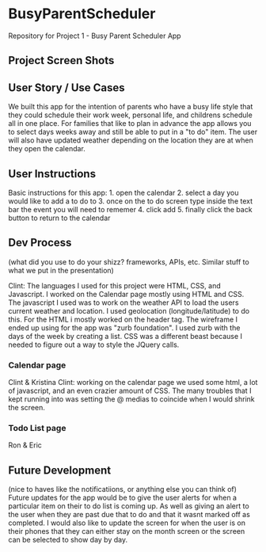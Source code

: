# BusyParentScheduler
Repository for Project 1 - Busy Parent Scheduler App

## Project Screen Shots






## User Story / Use Cases
We built this app for the intention of parents who have a busy life style that they could schedule their work week, personal life, and childrens schedule all in one place. For families that like to plan in advance the app allows you to select days weeks away and still be able to put in a "to do" item. The user will also have updated weather depending on the location they are at when they open the calendar.

## User Instructions
Basic instructions for this app:
    1. open the calendar
    2. select a day you would like to add a to do to
    3. once on the to do screen type inside the text bar the event you will need to rememer
    4. click add
    5. finally click the back button to return to the calendar


## Dev Process
(what did you use to do your shizz? frameworks, APIs, etc. Similar stuff to what we put in the presentation)

Clint: The languages I used for this project were HTML, CSS, and Javascript. I worked on the Calendar page mostly using HTML and CSS. The javascript I used was to work on the weather API to load the users current weather and location. I used geolocation (longitude/latitude) to do this. For the HTML i mostly worked on the header tag. The wireframe I ended up using for the app was "zurb foundation". I used zurb with the days of the week by creating a list. CSS was a different beast because I needed to figure out a way to style the JQuery calls. 
### Calendar page
Clint & Kristina
Clint: working on the calendar page we used some html, a lot of javascript, and an even crazier amount of CSS. The many troubles that I kept running into was setting the @ medias to coincide when I would shrink the screen. 







### Todo List page
Ron & Eric





 ## Future Development
 (nice to haves like the notificatiions, or anything else you can think of)
Future updates for the app would be to give the user alerts for when a particular item on their to do list is coming up. As well as giving an alert to the user when they are past due that to do and that it wasnt marked off as completed. I would also like to update the screen for when the user is on their phones that they can either stay on the month screen or the screen can be selected to show day by day.